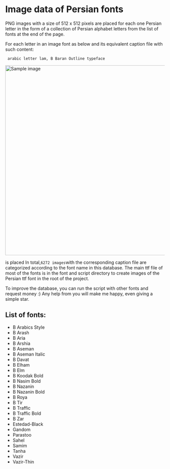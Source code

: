 # Image data of Persian fonts

PNG images with a size of 512 x 512 pixels are placed for each one Persian letter in the form of a collection of Persian alphabet letters from the list of fonts at the end of the page.

For each letter in an image font as below and its equivalent caption file with such content:
```
 arabic letter lam, B Baran Outline typeface
```

<p align="Sample image">
    <img src="./output/Vazir/beh_Vazir.png" alt="Sample image" width="600" height="auto">
</p>

is placed
In total,``` 6272 images ```with the corresponding caption file are categorized according to the font name in this database. The main ttf file of most of the fonts is in the font and script directory to create images of the Persian ttf font in the root of the project.

To improve the database, you can run the script with other fonts and request money :) Any help from you will make me happy, even giving a simple star.


## List of fonts:

- B Arabics Style
- B Arash
- B Aria
- B Arshia
- B Aseman
- B Aseman Italic
- B Davat
- B Elham
- B Elm
- B Koodak Bold
- B Nasim Bold
- B Nazanin
- B Nazanin Bold
- B Roya
- B Tir
- B Traffic
- B Traffic Bold
- B Zar
- Estedad-Black
- Gandom
- Parastoo
- Sahel
- Samim
- Tanha
- Vazir
- Vazir-Thin